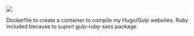 [![](https://images.microbadger.com/badges/image/andthensome/hugo-node-ruby-docker.svg)](https://microbadger.com/images/andthensome/hugo-node-ruby-docker "Get your own image badge on microbadger.com")

Dockerfile to create a container to compile my Hugo/Gulp websites. Ruby included because to suport gulp-ruby-sass
package.
